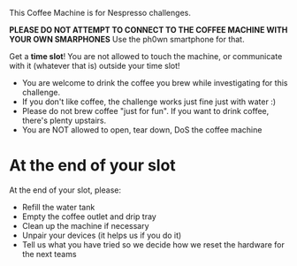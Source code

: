 This Coffee Machine is for Nespresso challenges.

**PLEASE DO NOT ATTEMPT TO CONNECT TO THE COFFEE MACHINE WITH YOUR OWN SMARPHONES**
Use the ph0wn smartphone for that.

Get a **time slot**! You are not allowed to touch the machine, or communicate with it (whatever that is) outside your time slot!

- You are welcome to drink the coffee you brew while investigating for this challenge.
- If you don't like coffee, the challenge works just fine just with water :)
- Please do not brew coffee "just for fun". If you want to drink coffee, there's plenty upstairs.
- You are NOT allowed to open, tear down, DoS the coffee machine

# At the end of your slot

At the end of your slot, please:

- Refill the water tank
- Empty the coffee outlet and drip tray
- Clean up the machine if necessary
- Unpair your devices (it helps us if you do it)
- Tell us what you have tried so we decide how we reset the hardware for the next teams

